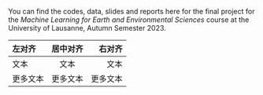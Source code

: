 You can find the codes, data, slides and reports here for the final project for the *Machine Learning for Earth and Environmental Sciences* course at the University of Lausanne, Autumn Semester 2023.

| 左对齐    | 居中对齐 | 右对齐    |
| :------- | :------: | -------: |
| 文本     | 文本     | 文本     |
| 更多文本 | 更多文本 | 更多文本 |
